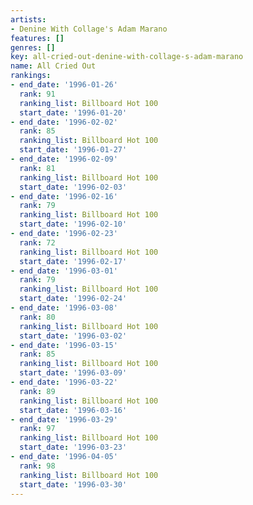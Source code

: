 ```yaml
---
artists:
- Denine With Collage's Adam Marano
features: []
genres: []
key: all-cried-out-denine-with-collage-s-adam-marano
name: All Cried Out
rankings:
- end_date: '1996-01-26'
  rank: 91
  ranking_list: Billboard Hot 100
  start_date: '1996-01-20'
- end_date: '1996-02-02'
  rank: 85
  ranking_list: Billboard Hot 100
  start_date: '1996-01-27'
- end_date: '1996-02-09'
  rank: 81
  ranking_list: Billboard Hot 100
  start_date: '1996-02-03'
- end_date: '1996-02-16'
  rank: 79
  ranking_list: Billboard Hot 100
  start_date: '1996-02-10'
- end_date: '1996-02-23'
  rank: 72
  ranking_list: Billboard Hot 100
  start_date: '1996-02-17'
- end_date: '1996-03-01'
  rank: 79
  ranking_list: Billboard Hot 100
  start_date: '1996-02-24'
- end_date: '1996-03-08'
  rank: 80
  ranking_list: Billboard Hot 100
  start_date: '1996-03-02'
- end_date: '1996-03-15'
  rank: 85
  ranking_list: Billboard Hot 100
  start_date: '1996-03-09'
- end_date: '1996-03-22'
  rank: 89
  ranking_list: Billboard Hot 100
  start_date: '1996-03-16'
- end_date: '1996-03-29'
  rank: 97
  ranking_list: Billboard Hot 100
  start_date: '1996-03-23'
- end_date: '1996-04-05'
  rank: 98
  ranking_list: Billboard Hot 100
  start_date: '1996-03-30'
---
```


